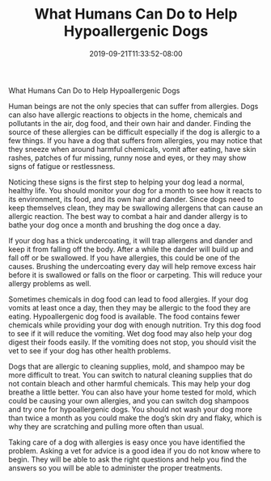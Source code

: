 ﻿---
title: "What Humans Can Do to Help Hypoallergenic Dogs"
date: 2019-09-21T11:33:52-08:00
description: "hypoallergenic dogs Tips for Web Success"
featured_image: "/images/hypoallergenic dogs.jpg"
tags: ["hypoallergenic dogs"]
---

What Humans Can Do to Help Hypoallergenic Dogs

Human beings are not the only species that can suffer from allergies. Dogs can also have allergic reactions to objects in the home, chemicals and pollutants in the air, dog food, and their own hair and dander. Finding the source of these allergies can be difficult especially if the dog is allergic to a few things. If you have a dog that suffers from allergies, you may notice that they sneeze when around harmful chemicals, vomit after eating, have skin rashes, patches of fur missing, runny nose and eyes, or they may show signs of fatigue or restlessness. 

Noticing these signs is the first step to helping your dog lead a normal, healthy life. You should monitor your dog for a month to see how it reacts to its environment, its food, and its own hair and dander. Since dogs need to keep themselves clean, they may be swallowing allergens that can cause an allergic reaction. The best way to combat a hair and dander allergy is to bathe your dog once a month and brushing the dog once a day.

If your dog has a thick undercoating, it will trap allergens and dander and keep it from falling off the body. After a while the dander will build up and fall off or be swallowed. If you have allergies, this could be one of the causes. Brushing the undercoating every day will help remove excess hair before it is swallowed or falls on the floor or carpeting. This will reduce your allergy problems as well.  

Sometimes chemicals in dog food can lead to food allergies. If your dog vomits at least once a day, then they may be allergic to the food they are eating. Hypoallergenic dog food is available. The food contains fewer chemicals while providing your dog with enough nutrition. Try this dog food to see if it will reduce the vomiting. Wet dog food may also help your dog digest their foods easily. If the vomiting does not stop, you should visit the vet to see if your dog has other health problems.

Dogs that are allergic to cleaning supplies, mold, and shampoo may be more difficult to treat. You can switch to natural cleaning supplies that do not contain bleach and other harmful chemicals. This may help your dog breathe a little better. You can also have your home tested for mold, which could be causing your own allergies, and you can switch dog shampoos and try one for hypoallergenic dogs. You should not wash your dog more than twice a month as you could make the dog’s skin dry and flaky, which is why they are scratching and pulling more often than usual.

Taking care of a dog with allergies is easy once you have identified the problem. Asking a vet for advice is a good idea if you do not know where to begin. They will be able to ask the right questions and help you find the answers so you will be able to administer the proper treatments. 




